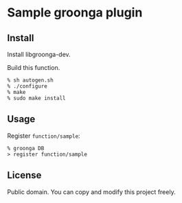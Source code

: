 # Sample groonga plugin

## Install

Install libgroonga-dev.

Build this function.

    % sh autogen.sh
    % ./configure
    % make
    % sudo make install

## Usage

Register `function/sample`:

    % groonga DB
    > register function/sample

## License

Public domain. You can copy and modify this project freely.
